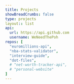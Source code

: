 ```yaml
---
title: Projects
showBreadCrumbs: false
type: projects
layout:: list
api:
  url: https://api.github.com
  username: WeNeedThePoh
repos: [
  "euromillions-api",
  "nba-stats-validator",
  "interview-guide",
  "dot-files",
  # "net-worth-tracker-api",
  # "personal-website"
]
---
```

